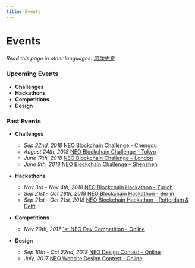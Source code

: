 ```yaml
---
title: Events
---
```


# Events

*Read this page in other languages: [简体中文](list-all-cn.html#content)*

### Upcoming Events

- **Challenges**
- **Hackathons**
- **Competitions**
- **Design**

### Past Events

- **Challenges**
  - *Sep 22nd, 2018* [NEO Blockchain Challenge - Chengdu](9.12-NEO-Blockchain-Challenge-Chengdu#content)
  - *August 24th, 2018* [NEO Blockchain Challenge – Tokyo](8.24-NEO-Blockchain-Challenge-Tokyo.md#content)
  - *June 17th, 2018* [NEO Blockchain Challenge – London](6.17-NEO-Blockchain-Challenge-London.md#content)
  - *June 9th, 2018* [NEO Blockchain Challenge – Shenzhen](6.09-NEO-Blockchain-Challenge-Shenzhen.html#neo-blockchain-challenge---shenzhen)
- **Hackathons**
    - *Nov 3rd - Nov 4th, 2018* [NEO Blockchain Hackathon - Zurich](11.03%20NEO%20Blockchain%20Hackathon%20-%20Zurich.md)
    - *Sep 21st - Oct 28th, 2018* [NEO Blockchain Hackathon - Berlin](10.27-NEO-Blockchain-Hackathon-Berlin.md)
    - *Sep 21st - Oct 21st, 2018* [NEO Blockchain Hackathon - Rotterdam & Delft](10.20-NEO-Blockchain-Hackathon-Rotterdam-Delft.md)

- **Competitions**
  - *Nov 20th, 2017* [1st NEO Dev Competition - Online](https://neo.org/blog/details/3074)
- **Design**
  - *Sep 10th - Oct 22nd, 2018* [NEO Design Contest - Online](9.10-NEO-Design-Contest.md#content)
  - *July, 2017* [NEO Website Design Contest - Online](https://www.reddit.com/r/Antshares/comments/6liyj8/neo_website_redesign_competitionwe_are_looking/)


